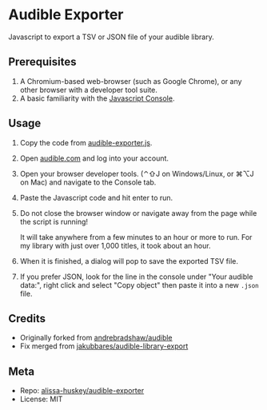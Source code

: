 Audible Exporter
================

Javascript to export a TSV or JSON file of your audible library.

Prerequisites
-------------

1. A Chromium-based web-browser (such as Google Chrome), or any other browser
   with a developer tool suite.
2. A basic familiarity with the
   [Javascript Console](https://developer.chrome.com/docs/devtools/console/javascript/).

Usage
-----

1. Copy the code from [audible-exporter.js](build/audible-exporter.js).
1. Open [audible.com](http://audible.com) and log into your account.
1. Open your browser developer tools. (⌃⇧J on Windows/Linux, or ⌘⌥J on Mac) and
   navigate to the Console tab.
1. Paste the Javascript code and hit enter to run.
1. Do not close the browser window or navigate away from the page while the script is running!

   It will take anywhere from a few minutes to an hour or more to run. For my
   library with just over 1,000 titles, it took about an hour.
1. When it is finished, a dialog will pop to save the exported TSV file.
1. If you prefer JSON, look for the line in the console under "Your audible
   data:", right click and select "Copy object" then paste it into a new
   `.json` file.

Credits
-------

* Originally forked from [andrebradshaw/audible](https://github.com/andrebradshaw/audible)
* Fix merged from [jakubbares/audible-library-export](https://github.com/jakubbares/audible-library-export)

Meta
----

* Repo: [alissa-huskey/audible-exporter](https://github.com/alissa-huskey/audible-exporter)
* License: MIT
